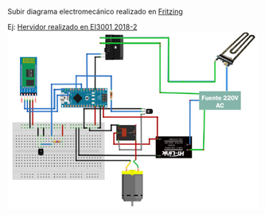 Subir diagrama electromecánico realizado en [Fritzing](http://fritzing.org/home/)

Ej: [Hervidor realizado en EI3001 2018-2](https://github.com/cmesiasd/SmartKettle2.0)
![Diagrama Ejemplo](/multimedia/esquema.png)
